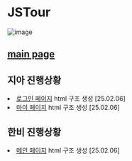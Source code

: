 # JSTour
![image](https://github.com/user-attachments/assets/eb9f5ccb-d0fc-470f-b5d4-54c5db3a09b9)

## <a href="https://ldr7xior.github.io/JSTour/" class="page">main page</a> ##

## 지아 진행상황 ##
<ur>
  <li><a href="login" class="page">로그인 페이지</a> html 구조 생성 [25.02.06]</li>
  <li><a href="myPage" class="page">마이 페이지</a> html 구조 생성 [25.02.06]</li>
</ur>

## 한비 진행상황 ##
<ur>
  <li><a href="mainpage">메인 페이지</a> html 구조 생성 [25.02.06]</li>
</ur>
